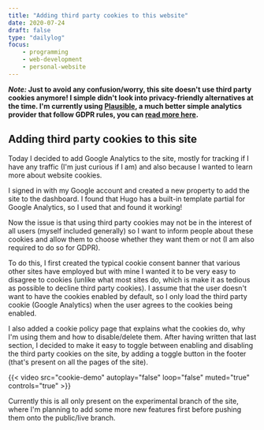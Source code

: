 ```yaml
---
title: "Adding third party cookies to this website"
date: 2020-07-24
draft: false
type: "dailylog"
focus:
    - programming
    - web-development
    - personal-website
---
```


***Note:* Just to avoid any confusion/worry, this site doesn't use third party cookies anymore! I simple didn't look into privacy-friendly alternatives at the time. I'm currently using [Plausible](plausible.io/), a much better simple analytics provider that follow GDPR rules, you can [read more here](https://plausible.io/privacy-focused-web-analytics).**

## Adding third party cookies to this site

Today I decided to add Google Analytics to the site, mostly for tracking if I have any traffic (I'm just curious if I am) and also because I wanted to learn more about website cookies.

I signed in with my Google account and created a new property to add the site to the dashboard. I found that Hugo has a built-in template partial for Google Analytics, so I used that and found it working!

Now the issue is that using third party cookies may not be in the interest of all users (myself included generally) so I want to inform people about these cookies and allow them to choose whether they want them or not (I am also required to do so for GDPR).

To do this, I first created the typical cookie consent banner that various other sites have employed but with mine I wanted it to be very easy to disagree to cookies (unlike what most sites do, which is make it as tedious as possible to decline third party cookies). I assume that the user doesn't want to have the cookies enabled by default, so I only load the third party cookie (Google Analytics) when the user agrees to the cookies being enabled.

I also added a cookie policy page that explains what the cookies do, why I'm using them and how to disable/delete them. After having written that last section, I decided to make it easy to toggle between enabling and disabling the third party cookies on the site, by adding a toggle button in the footer (that's present on all the pages of the site).

{{< video src="cookie-demo" autoplay="false" loop="false" muted="true" controls="true" >}}

Currently this is all only present on the experimental branch of the site, where I'm planning to add some more new features first before pushing them onto the public/live branch.
